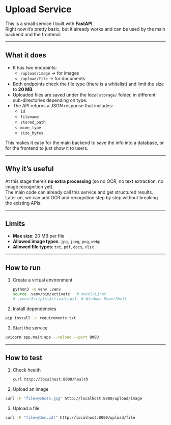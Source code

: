 # Upload Service

This is a small service I built with **FastAPI**.  
Right now it’s pretty basic, but it already works and can be used by the main backend and the frontend.

---

## What it does

- It has two endpoints:  
  - `/upload/image` → for images  
  - `/upload/file` → for documents  
- Both endpoints check the file type (there is a whitelist) and limit the size to **20 MB**.  
- Uploaded files are saved under the local `storage/` folder, in different sub-directories depending on type.  
- The API returns a JSON response that includes:
  - `id`  
  - `filename`  
  - `stored_path`  
  - `mime_type`  
  - `size_bytes`

This makes it easy for the main backend to save the info into a database, or for the frontend to just show it to users.

---

## Why it’s useful

At this stage there’s **no extra processing** (so no OCR, no text extraction, no image recognition yet).  
The main code can already call this service and get structured results.  
Later on, we can add OCR and recognition step by step without breaking the existing APIs.

---

## Limits

- **Max size**: 20 MB per file  
- **Allowed image types**: `jpg`, `jpeg`, `png`, `webp`  
- **Allowed file types**: `txt`, `pdf`, `docx`, `xlsx`  

---

## How to run

1. Create a virtual environment  
   ```bash
   python3 -m venv .venv
   source .venv/bin/activate   # macOS/Linux
   # .venv\Scripts\Activate.ps1  # Windows PowerShell
   ``` 

2. Install dependencies
  ```bash
  pip install -r requirements.txt
  ``` 

3. Start the service
  ```bash
  uvicorn app.main:app --reload --port 8000
  ``` 

---

## How to test

1. Check health
   ```bash
   curl http://localhost:8000/health
   ``` 


2. Upload an image
  ```bash
  curl -F "file=@photo.jpg" http://localhost:8000/upload/image
  ``` 


3. Upload a file
  ```bash
  curl -F "file=@doc.pdf" http://localhost:8000/upload/file
  ``` 
